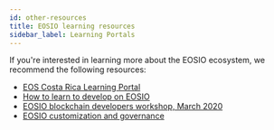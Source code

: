 ```yaml
---
id: other-resources
title: EOSIO learning resources
sidebar_label: Learning Portals
---
```


If you're interested in learning more about the EOSIO ecosystem, we recommend the following resources:

- [EOS Costa Rica Learning Portal ](https://guide.eoscostarica.io/docs/eos-learn/eosio-protocol)
- [How to learn to develop on EOSIO](https://medium.com/@theblockstalk/learning-eosio-development-telos-eos-and-other-blockchains-94d384a8b09f)
- [EOSIO blockchain developers workshop, March 2020](https://www.youtube.com/playlist?list=PLbq67nzUl6Prlg2Su8Rkmh8exeAL5O5l7)
- [EOSIO customization and governance](https://www.youtube.com/watch?v=ITDFQESxglc&list=PLbq67nzUl6Prlg2Su8Rkmh8exeAL5O5l7&index=9)


